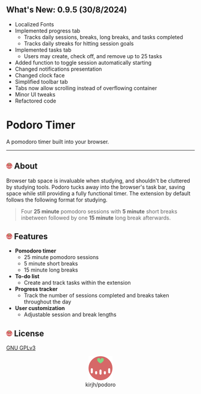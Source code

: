## What's New: 0.9.5 (30/8/2024)
* Localized Fonts
* Implemented progress tab
  * Tracks daily sessions, breaks, long breaks, and tasks completed
  * Tracks daily streaks for hitting session goals
* Implemented tasks tab
  * Users may create, check off, and remove up to 25 tasks
* Added function to toggle session automatically starting
* Changed notifications presentation
* Changed clock face
* Simplified toolbar tab
* Tabs now allow scrolling instead of overflowing container
* Minor UI tweaks
* Refactored code

# Podoro Timer
A pomodoro timer built into your browser.

***

## <img src="./icons/red_icon_64.png" width="16px" /> About 
Browser tab space is invaluable when studying, and shouldn't be cluttered by studying tools. Podoro tucks away into the browser's task bar, saving space while still providing a fully functional timer. The extension by default follows the following format for studying.
> Four **25 minute** pomodoro sessions with **5 minute** short breaks inbetween followed by one **15 minute** long break afterwards.

## <img src="./icons/red_icon_64.png" width="16px" /> Features
* __Pomodoro timer__
  * 25 minute pomodoro sessions
  * 5 minute short breaks
  * 15 minute long breaks
* __To-do list__
  * Create and track tasks within the extension
* __Progress tracker__
  * Track the number of sessions completed and breaks taken throughout the day
* __User customization__
  * Adjustable session and break lengths

## <img src="./icons/red_icon_64.png" width="16px" /> License
[GNU GPLv3](https://github.com/kirjh/podoro/blob/main/LICENSE.txt)

<p align="center">
  <img src="./icons/red_icon_64.png" width="64" /> <br /> 
  kirjh/podoro
</p>
